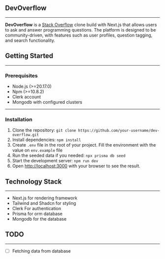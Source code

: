 ## DevOverflow

---

**DevOverflow** is a [Stack Overflow](https://stackoverflow.com/) clone build with Next.js that allows users to ask and answer programming questions. The platform is designed to be community-driven, with features such as user profiles, question tagging, and search functionality.

## Getting Started

---

### Prerequisites

- Node.js (>=20.17.0)
- Npm (>=10.8.2)
- Clerk account
- Mongodb with configured clusters

---

### Installation

1.  Clone the repository: `git clone https://github.com/your-username/dev-overflow.git`
2.  Install dependencies: `npm install`
3.  Create `.env` file in the root of your project. Fill the environment with the value on `env.example` file
4.  Run the seeded data if you needed: `npx prisma db seed`
5.  Start the development server: `npm run dev`
6.  Open [http://localhost:3000](http://localhost:3000) with your browser to see the result.

## Technology Stack

---

- Next.js for rendering framework
- Tailwind and Shadcn for styling
- Clerk For authentication
- Prisma for orm database
- Mongodb for the database

## TODO

---

- [ ] Fetching data from database
